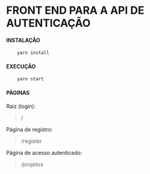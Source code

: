 # FRONT END PARA A API DE AUTENTICAÇÃO

#### INSTALAÇÂO
```bash
    yarn install
```

#### EXECUÇÃO
```bash
    yarn start
```

#### PÁGINAS
Raiz (login):
> /

Página de registro:
> /register

Página de acesso autenticado:
> /projetos